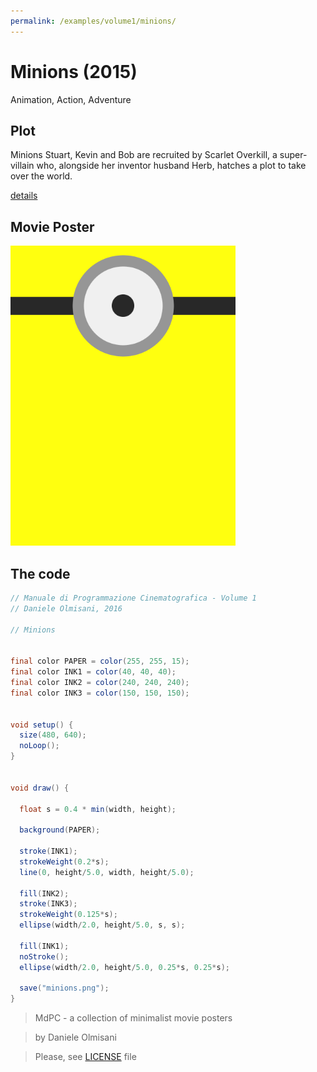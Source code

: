 ```yaml
---
permalink: /examples/volume1/minions/
---
```

# Minions (2015)

Animation, Action, Adventure

## Plot
Minions Stuart, Kevin and Bob are recruited by Scarlet Overkill, a super-villain who, alongside her inventor husband Herb, hatches a plot to take over the world.

[details](https://www.imdb.com/title/tt2293640/)

## Movie Poster
<img src="minions.png"  width="360px" title="Minions">


## The code
```java
// Manuale di Programmazione Cinematografica - Volume 1
// Daniele Olmisani, 2016

// Minions


final color PAPER = color(255, 255, 15);
final color INK1 = color(40, 40, 40);
final color INK2 = color(240, 240, 240);
final color INK3 = color(150, 150, 150);


void setup() {
  size(480, 640);
  noLoop();
}


void draw() {
  
  float s = 0.4 * min(width, height);
  
  background(PAPER);
  
  stroke(INK1);
  strokeWeight(0.2*s);
  line(0, height/5.0, width, height/5.0);
  
  fill(INK2);
  stroke(INK3);
  strokeWeight(0.125*s);
  ellipse(width/2.0, height/5.0, s, s);
  
  fill(INK1);
  noStroke();
  ellipse(width/2.0, height/5.0, 0.25*s, 0.25*s);
  
  save("minions.png");
}
```

> MdPC - a collection of minimalist movie posters

> by Daniele Olmisani

> Please, see [LICENSE](../../../LICENSE) file
